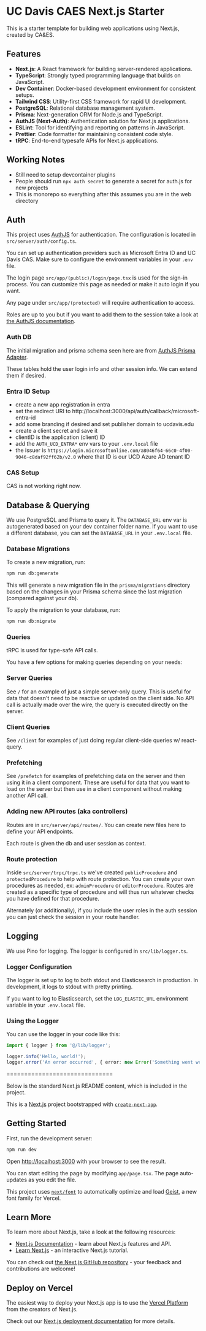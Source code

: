 # UC Davis CAES Next.js Starter

This is a starter template for building web applications using Next.js, created by CA&ES.

## Features

- **Next.js**: A React framework for building server-rendered applications.
- **TypeScript**: Strongly typed programming language that builds on JavaScript.
- **Dev Container**: Docker-based development environment for consistent setups.
- **Tailwind CSS**: Utility-first CSS framework for rapid UI development.
- **PostgreSQL**: Relational database management system.
- **Prisma**: Next-generation ORM for Node.js and TypeScript.
- **AuthJS (Next-Auth)**: Authentication solution for Next.js applications.
- **ESLint**: Tool for identifying and reporting on patterns in JavaScript.
- **Prettier**: Code formatter for maintaining consistent code style.
- **tRPC**: End-to-end typesafe APIs for Next.js applications.

## Working Notes

- Still need to setup devcontainer plugins
- People should run `npx auth secret` to generate a secret for auth.js for new projects
- This is monorepo so everything after this assumes you are in the web directory

## Auth

This project uses [AuthJS](https://authjs.dev) for authentication. The configuration is located in `src/server/auth/config.ts`.

You can set up authentication providers such as Microsoft Entra ID and UC Davis CAS. Make sure to configure the environment variables in your `.env` file.

The login page `src/app/(public)/login/page.tsx` is used for the sign-in process. You can customize this page as needed or make it auto login if you want.

Any page under `src/app/(protected)` will require authentication to access.

Roles are up to you but if you want to add them to the session take a look at [the AuthJS documentation](https://authjs.dev/guides/role-based-access-control).

### Auth DB

The initial migration and prisma schema seen here are from [AuthJS Prisma Adapter](https://authjs.dev/getting-started/adapters/prisma).

These tables hold the user login info and other session info. We can extend them if desired.

### Entra ID Setup

- create a new app registration in entra
- set the redirect URI to http://localhost:3000/api/auth/callback/microsoft-entra-id
- add some branding if desired and set publisher domain to ucdavis.edu
- create a client secret and save it
- clientID is the application (client) ID
- add the `AUTH_UCD_ENTRA*` env vars to your `.env.local` file
- the issuer is `https://login.microsoftonline.com/a8046f64-66c0-4f00-9046-c8daf92ff62b/v2.0` where that ID is our UCD Azure AD tenant ID

### CAS Setup

CAS is not working right now.

## Database & Querying

We use PostgreSQL and Prisma to query it. The `DATABASE_URL` env var is autogenerated based on your dev container folder name. If you want to use a different database, you can set the `DATABASE_URL` in your `.env.local` file.

### Database Migrations

To create a new migration, run:

```bash
npm run db:generate
```

This will generate a new migration file in the `prisma/migrations` directory based on the changes in your Prisma schema since the last migration (compared against your db).

To apply the migration to your database, run:

```bash
npm run db:migrate
```

### Queries

tRPC is used for type-safe API calls.

You have a few options for making queries depending on your needs:

### Server Queries

See `/` for an example of just a simple server-only query. This is useful for data that doesn't need to be reactive or updated on the client side. No API call is actually made over the wire, the query is executed directly on the server.

### Client Queries

See `/client` for examples of just doing regular client-side queries w/ react-query.

### Prefetching

See `/prefetch` for examples of prefetching data on the server and then using it in a client component. These are useful for data that you want to load on the server but then use in a client component without making another API call.

### Adding new API routes (aka controllers)

Routes are in `src/server/api/routes/`. You can create new files here to define your API endpoints.

Each route is given the db and user session as context.

### Route protection

Inside `src/server/trpc/trpc.ts` we've created `publicProcedure` and `protectedProcedure` to help with route protection. You can create your own procedures as needed, ex: `adminProcedure` or `editorProcedure`. Routes are created as a specific type of procedure and will thus run whatever checks you have defined for that procedure.

Alternately (or additionally), if you include the user roles in the auth session you can just check the session in your route handler.

## Logging

We use Pino for logging. The logger is configured in `src/lib/logger.ts`.

### Logger Configuration

The logger is set up to log to both stdout and Elasticsearch in production. In development, it logs to stdout with pretty printing.

If you want to log to Elasticsearch, set the `LOG_ELASTIC_URL` environment variable in your `.env.local` file.

### Using the Logger

You can use the logger in your code like this:

```typescript
import { logger } from '@/lib/logger';

logger.info('Hello, world!');
logger.error('An error occurred', { error: new Error('Something went wrong') });
```

==============================

Below is the standard Next.js README content, which is included in the project.

This is a [Next.js](https://nextjs.org) project bootstrapped with [`create-next-app`](https://nextjs.org/docs/app/api-reference/cli/create-next-app).

## Getting Started

First, run the development server:

```bash
npm run dev
```

Open [http://localhost:3000](http://localhost:3000) with your browser to see the result.

You can start editing the page by modifying `app/page.tsx`. The page auto-updates as you edit the file.

This project uses [`next/font`](https://nextjs.org/docs/app/building-your-application/optimizing/fonts) to automatically optimize and load [Geist](https://vercel.com/font), a new font family for Vercel.

## Learn More

To learn more about Next.js, take a look at the following resources:

- [Next.js Documentation](https://nextjs.org/docs) - learn about Next.js features and API.
- [Learn Next.js](https://nextjs.org/learn) - an interactive Next.js tutorial.

You can check out [the Next.js GitHub repository](https://github.com/vercel/next.js) - your feedback and contributions are welcome!

## Deploy on Vercel

The easiest way to deploy your Next.js app is to use the [Vercel Platform](https://vercel.com/new?utm_medium=default-template&filter=next.js&utm_source=create-next-app&utm_campaign=create-next-app-readme) from the creators of Next.js.

Check out our [Next.js deployment documentation](https://nextjs.org/docs/app/building-your-application/deploying) for more details.
